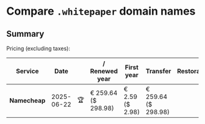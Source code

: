 # Compare `.whitepaper` domain names

## Summary

Pricing (excluding taxes):

| Service | Date |  | / Renewed year | First year | Transfer | Restoration |
|--|--|--|--|--|--|--|
| **Namecheap** | 2025-06-22 | 🏆 | € 259.64<br>($ 298.98) | € 2.59<br>($ 2.98) | € 259.64<br>($ 298.98) |  |
